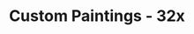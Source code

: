 ---
title: Custom Paintings - 32x
permalink: /article/compliance32xAddons/Custom%20Paintings
comments: true
comments-id: CustomPaintings
header-img: article/compliance32xAddons/Custom Paintings.png

long_text: 'These addons enable you to have various different real world images or paintings inside of Minecraft. <br> The Art Painting Addon includes the art: <ul><li>24 Petal Lotus - u/SuspiciousTeacher4</li><li>A stormy sky - u/teatimetomorrow</li><li>Big Bad Wolf - Jakub Rozals</li><li>Cracked Egg - u/NoahVerrier</li><li>Disection Of Memory - u/ascendingstorm</li><li>Fried Rice - u/NoahVerrier</li><li>Girl with a Pearl Earring - Johannes Vermeer</li><li>Glass - u/cvandotnet</li><li>Liberty Leading the People - Eugène Delacroix</li><li>Little House Boat - u/TwinSaw</li><li>Lust For Gold - u/GabrielcM94</li><li>Mona Lisa - Leonardo da Vinci</li><li>Nighthawks - Edward Hopper</li><li>Notre Dame fire - u/Rugidoart</li><li>Ocean Clouds - Thorsten Denk</li><li>Painted Hills - u/brtnw</li><li>Relativity - M. C. Escher</li><li>Shepard - Joon Ahn</li><li>Starry Night - Vincent van Gogh</li><li>The Birth of Venus - Sandro Botticelli</li><li>The Great Wave off Kanagawa - Hokusai</li><li>The Persistence of Memory - Salvador Dalí</li><li>The Treachery of Images - René Magritte</li><li>There Was a Time - Richard Savoie</li><li>Wanderer above the Sea of Fog - Caspar David Friedrich</li><li>Windmills in Spain - u/pabloquest</li></ul>'

authors:
  - Seirin-Blu:
    - https://twitter.com/Casilios
  - Curiouscat

download: 
  - 1.15-1.16.1:
    - https://github.com/Compliance-Addons/Compliance-Addons/raw/master/32x/Custom%20Paintings/Custom%20Paintings%201.15-1.16.1.zip
  - 1.16.2:
    - https://github.com/Compliance-Addons/Compliance-Addons/raw/master/32x/Custom%20Paintings/Custom%20Paintings%201.16.2.zip
---